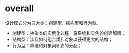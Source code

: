 # overall
设计模式分为三大类：创建型、结构型和行为型。
 * 创建型：抽象类的实例化过程，将系统和实例的创建解耦；
 * 结构型：涉及如何组合类和对象以获得更大的结构；
 * 行为型：算法和对象间职责的分配；

